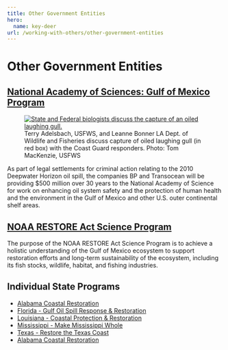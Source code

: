 ```yaml
---
title: Other Government Entities
hero:
  name: key-deer
url: /working-with-others/other-government-entities
---
```


# Other Government Entities

## [National Academy of Sciences: Gulf of Mexico Program](http://www.nationalacademies.org/gulf/)

<figure>
  <a href="https://flic.kr/p/8D8Ff8">
    <img src="../../images/oiled-bird-hazard.jpg" alt="State and Federal biologists discuss the capture of an oiled laughing gull.">
  </a>
  <figcaption>Terry Adelsbach, USFWS, and Leanne Bonner LA Dept. of Wildlife and Fisheries discuss capture of oiled laughing gull (in red box) with the Coast Guard responders. Photo: Tom MacKenzie, USFWS</figcaption>
</figure>

As part of legal settlements for criminal action relating to the 2010 Deepwater Horizon oil spill, the companies BP and Transocean will be providing $500 million over 30 years to the National Academy of Science for work on enhancing oil system safety and the protection of human health and the environment in the Gulf of Mexico and other U.S. outer continental shelf areas.

## [NOAA RESTORE Act Science Program](http://restoreactscienceprogram.noaa.gov/)

The purpose of the NOAA RESTORE Act Science Program is to achieve a holistic understanding of the Gulf of Mexico ecosystem to support restoration efforts and long-term sustainability of the ecosystem, including its fish stocks, wildlife, habitat, and fishing industries.

## Individual State Programs

- [Alabama Coastal Restoration](http://www.alabamacoastalrestoration.org/)
- [Florida - Gulf Oil Spill Response &amp; Restoration](http://www.dep.state.fl.us/deepwaterhorizon/default.htm)
- [Louisiana - Coastal Protection &amp; Restoration](http://coastal.louisiana.gov/)
- [Mississippi - Make Mississippi Whole](http://www.restore.ms/)
- [Texas - Restore the Texas Coast](http://www.restorethetexascoast.org)
- [Alabama Coastal Restoration](http://www.alabamacoastalrestoration.org/)
